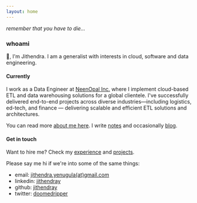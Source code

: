 ```yaml
---
layout: home
---
```

*remember that you have to die...*

### whoami

👋, I'm Jithendra. I am a generalist with interests in cloud, software and data engineering. 

#### Currently
I work as a Data Engineer at [NeenOpal Inc.](https://www.neenopal.com/) where I implement cloud-based ETL and data warehousing solutions for a global clientele. I've successfully delivered end-to-end projects across diverse industries—including logistics, ed-tech, and finance — delivering scalable and efficient ETL solutions and architectures.

You can read more [about me here](https://jithendray.github.io/about). I write [notes](https://jithendray.github.io/notes/) and occasionally [blog](https://jithendray.github.io/blog).

#### Get in touch

Want to hire me? Check my [experience](https://jithendray.github.io/experience) and [projects](https://jithendray.github.io/projects).

Please say me hi if we're into some of the same things:
  - email: [jithendra.yenugula(at)gmail.com](mailto:jithendra.yenugula@gmail.com)
  - linkedin: [jithendray](https://www.linkedin.com/in/jithendray/)
  - github: [jithendray](https://github.com/jithendray)
  - twitter: [doomedripper](https://x.com/doomedripper)
